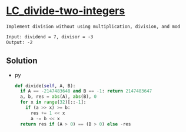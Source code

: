 # [LC_divide-two-integers](https://leetcode.com/problems/divide-two-integers)

```en
Implement division without using multiplication, division, and mod
```

```txt
Input: dividend = 7, divisor = -3
Output: -2
```

## Solution

* py

  ```py
  def divide(self, A, B):
    if A == -2147483648 and B == -1: return 2147483647
    a, b, res = abs(A), abs(B), 0
    for x in range(32)[::-1]:
      if (a >> x) >= b:
        res += 1 << x
        a -= b << x
    return res if (A > 0) == (B > 0) else -res
  ```
